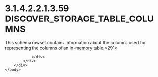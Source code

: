 <html dir="LTR" xmlns:mshelp="http://msdn.microsoft.com/mshelp" xmlns:ddue="http://ddue.schemas.microsoft.com/authoring/2003/5" xmlns:xlink="http://www.w3.org/1999/xlink" xmlns:tool="http://www.microsoft.com/tooltip">
    <head>
        <meta http-equiv="Content-Type" content="text/html; CHARSET=utf-8"></meta>
        <meta name="save" content="history"></meta>
        <title>3.1.4.2.2.1.3.59 DISCOVER_STORAGE_TABLE_COLUMNS</title>
        <xml>
            <mshelp:toctitle title="3.1.4.2.2.1.3.59 DISCOVER_STORAGE_TABLE_COLUMNS"></mshelp:toctitle>
            <mshelp:rltitle title="[MS-SSAS]: DISCOVER_STORAGE_TABLE_COLUMNS"></mshelp:rltitle>
            <mshelp:keyword index="A" term="f95a2f76-b994-45c4-865c-21f63d9c9442"></mshelp:keyword>
            <mshelp:attr name="DCSext.ContentType" value="open specification"></mshelp:attr>
            <mshelp:attr name="AssetID" value="f95a2f76-b994-45c4-865c-21f63d9c9442"></mshelp:attr>
            <mshelp:attr name="TopicType" value="kbRef"></mshelp:attr>
            <mshelp:attr name="DCSext.Title" value="[MS-SSAS]: DISCOVER_STORAGE_TABLE_COLUMNS" />
        </xml>
    </head>
    <body>
        <div id="header">
            <h1 class="heading">3.1.4.2.2.1.3.59 DISCOVER_STORAGE_TABLE_COLUMNS</h1>
        </div>
        <div id="mainSection">
            <div id="mainBody">
                <div id="allHistory" class="saveHistory"></div>
                <div id="sectionSection0" class="section" name="collapseableSection">
                    

<p>This schema rowset contains information about the columns
used for representing the columns of an <a href="8676f5ce-62d4-4244-a326-634bfed4aba4.md#gt_11f8e843-3672-4dc2-8c5a-8a97749cdb07">in-memory</a> table.<a id="Appendix_A_Target_291"></a><a href="b9ac4859-2662-44ca-b131-9addd8b953dc.md#Appendix_A_291" aria-label="Product behavior note 291">&lt;291&gt;</a></p>


                </div>
            </div>
        </div>
    </body>
</html>